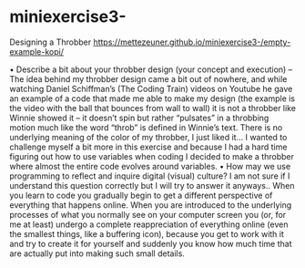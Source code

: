 # miniexercise3-
Designing a Throbber
 <https://mettezeuner.github.io/miniexercise3-/empty-example-kopi/> 

•	Describe a bit about your throbber design (your concept and execution) – The idea behind my throbber design came a bit out of nowhere, and while watching Daniel Schiffman’s (The Coding Train) videos on Youtube he gave an example of a code that made me able to make my design (the example is the video with the ball that bounces from wall to wall) it is not a throbber like Winnie showed it – it doesn’t spin but rather “pulsates” in a throbbing motion much like the word “throb” is defined in Winnie’s text. There is no underlying meaning of the color of my throbber, I just liked it… I wanted to challenge myself a bit more in this exercise and because I had a hard time figuring out how to use variables when coding I decided to make a throbber where almost the entire code evolves around variables. 
•	How may we use programming to reflect and inquire digital (visual) culture?
I am not sure if I understand this question correctly but I will try to answer it anyways.. When you learn to code you gradually begin to get a different perspective of everything that happens online. When you are introduced to the underlying processes of what you normally see on your computer screen you (or, for me at least) undergo a complete reappreciation of everything online (even the smallest things, like a buffering icon), because you get to work with it and try to create it for yourself and suddenly you know how much time that are actually put into making such small details. 
